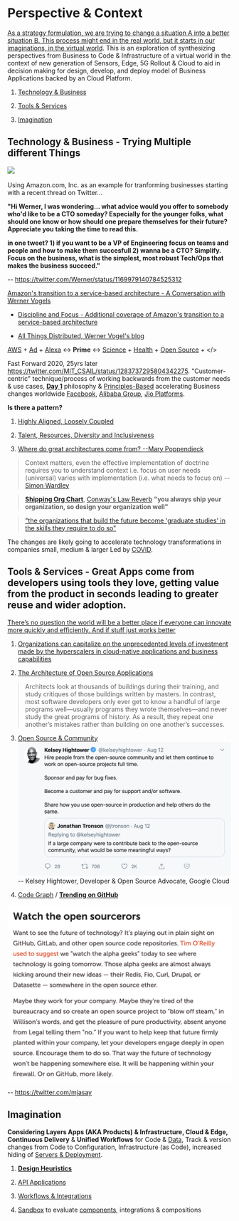 # Perspective & Context

[As a strategy formulation, we are trying to change a situation A into a better situation B. This process might end in the real world, but it starts in our imaginations, in the virtual world](https://info.container-solutions.com/patterns-maps). This is an exploration of synthesizing perspectives from Business to Code & Infrastructure of a virtual world in the context of new generation of Sensors, Edge, 5G Rollout & Cloud to aid in decision making for design, develop, and deploy model of Business Applications backed by an Cloud Platform.

1. [Technology & Business](#technology--business)

2. [Tools & Services](#tools--services)

3. [Imagination](#imagination)

## Technology & Business - Trying Multiple different Things

![](images/Werner.png)

Using Amazon.com, Inc. as an example for tranforming businesses starting with a recent thread on Twitter...

**"Hi Werner, I was wondering... what advice would you offer to somebody who'd like to be a CTO someday? Especially for the younger folks, what should one know or how should one prepare themselves for their future? Appreciate you taking the time to read this.**

**in one tweet? 1) if you want to be a VP of Engineering focus on teams and people and how to make them succesfull 2) wanna be a CTO? Simplify.  Focus on the business, what is the simplest, most robust Tech/Ops that makes the business succeed."**

-- https://twitter.com/Werner/status/1169979140784525312

[Amazon's transition to a service-based architecture - A Conversation with Werner Vogels](https://queue.acm.org/detail.cfm?id=1142065)

+ [Discipline and Focus - Additional coverage of Amazon's transition to a service-based architecture](https://queue.acm.org/detail.cfm?id=1388773)

+ [All Things Distributed, Werner Vogel's blog](https://www.allthingsdistributed.com/)

[AWS](https://aws.amazon.com/) + [Ad](https://advertising.amazon.com/) + [Alexa](https://developer.amazon.com/en-US/alexa) <-> **Prime** <-> [Science](https://www.amazon.science/) + [Health](https://amazon.care/) + [Open Source](https://amzn.github.io/) + </>

Fast Forward 2020, 25yrs later https://twitter.com/MIT_CSAIL/status/1283737295804342275. "Customer-centric" technique/process of working backwards from the customer needs & use cases, [**Day 1**](https://www.sec.gov/Archives/edgar/data/1018724/000119312517120198/d373368dex991.htm) philosophy & [Principles-Based](https://aws.amazon.com/blogs/enterprise-strategy/why-digital-organizations-are-principles-based/) accelerating Business changes worldwide [Facebook](https://tech.fb.com/cto-notebook-notable-press/), [Alibaba Group](https://en.wikipedia.org/wiki/Alibaba_Group), [Jio Platforms](https://en.wikipedia.org/wiki/Jio_Platforms).

**Is there a pattern?**

1. [Highly Aligned, Loosely Coupled](https://jobs.netflix.com/culture)

2. [Talent, Resources, Diversity and Inclusiveness](https://github.com/jamiehannaford/diversity)

3. [Where do great architectures come from? --Mary Poppendieck](https://www.oreilly.com/radar/where-do-great-architectures-come-from/)

> Context matters, even the effective implementation of doctrine requires you to understand context i.e. focus on user needs (universal) varies with implementation (i.e. what needs to focus on)
-- [Simon Wardley](https://twitter.com/swardley)

> [**Shipping Org Chart**](https://lightstep.com/blog/the-only-good-reason-to-adopt-microservices/), [Conway's Law Reverb](http://ruthmalan.com/Journal/2014/2014JournalMay.htm#Conways_Law) **"you always ship your organization, so design your organization well"** 

> ["the organizations that build the future become 'graduate studies' in the skills they require to do so"](https://www.youtube.com/watch?v=P_sWGl7MzhU)

The changes are likely going to accelerate technology transformations in companies small, medium & larger Led by [COVID](images/COVID.png).

## Tools & Services - Great Apps come from developers using tools they love, getting value from the product in seconds leading to greater reuse and wider adoption.

[There’s no question the world will be a better place if everyone can innovate more quickly and efficiently. And if stuff just works better](https://aws.amazon.com/builders-library)

1. [Organizations can capitalize on the unprecedented levels of investment made by the hyperscalers in cloud-native applications and business capabilities]( https://leadingedgeforum.com/research/constructing-cloud-native-business-capabilities-if-you-think-cloud-is-only-about-it-infrastructure-you-seriously-need-to-think-again/)

2. [The Architecture of Open Source Applications](http://aosabook.org/en/index.html)

> Architects look at thousands of buildings during their training, and study critiques of those buildings written by masters. In contrast, most software developers only ever get to know a handful of large programs well—usually programs they wrote themselves—and never study the great programs of history. As a result, they repeat one another’s mistakes rather than building on one another’s successes.

3. [Open Source & Community](https://www.youtube.com/watch?v=jiaLsxjBeOQ)
![](images/open%20source%20%26%20large%20company.png)
-- Kelsey Hightower, Developer & Open Source Advocate, Google Cloud

4. [Code Graph](https://about.sourcegraph.com/about) / [**Trending on GitHub**](https://github.com/trending)

![](images/open%20source.jpeg)

-- https://twitter.com/mjasay 

## Imagination

**Considering Layers Apps (AKA Products) & Infrastructure, Cloud & Edge, Continuous Delivery** & **Unified Workflows** for Code & [Data](https://accelst.com/the-quest-for-the-holy-grail-of-git-for-data/), Track & version changes from Code to Configuration, Infrastructure (as Code), increased hiding of [Servers & Deployment](https://medium.com/@hellerstein/the-state-of-the-serverless-art-78a4f02951eb).

1. [**Design Heuristics**](Patterns/Stuff.md)

2. [API Applications](System/API.md)  

3. [Workflows & Integrations](Patterns/Workflows.md)

4. [Sandbox](Labs/Sandbox.md) to evaluate [components](https://martinfowler.com/articles/microservices.html#ComponentizationViaServices), integrations & compositions
